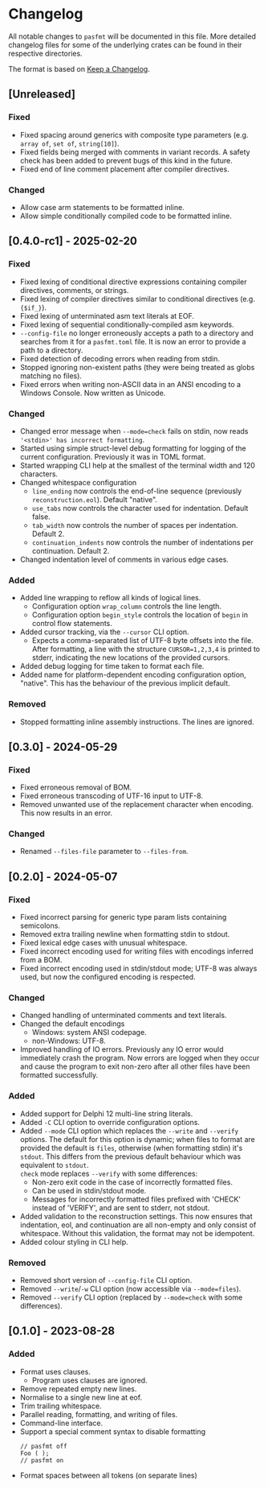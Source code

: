 # Changelog

All notable changes to `pasfmt` will be documented in this file.
More detailed changelog files for some of the underlying crates can be found in their respective directories.

The format is based on [Keep a Changelog](https://keepachangelog.com/en/1.0.0/).

## [Unreleased]

### Fixed

- Fixed spacing around generics with composite type parameters (e.g. `array of`, `set of`, `string[10]`).
- Fixed fields being merged with comments in variant records.
  A safety check has been added to prevent bugs of this kind in the future.
- Fixed end of line comment placement after compiler directives.

### Changed

- Allow case arm statements to be formatted inline.
- Allow simple conditionally compiled code to be formatted inline.

## [0.4.0-rc1] - 2025-02-20

### Fixed

- Fixed lexing of conditional directive expressions containing compiler directives, comments, or strings.
- Fixed lexing of compiler directives similar to conditional directives (e.g. `{$if_}`).
- Fixed lexing of unterminated asm text literals at EOF.
- Fixed lexing of sequential conditionally-compiled asm keywords.
- `--config-file` no longer erroneously accepts a path to a directory and searches from it for a
  `pasfmt.toml` file. It is now an error to provide a path to a directory.
- Fixed detection of decoding errors when reading from stdin.
- Stopped ignoring non-existent paths (they were being treated as globs matching no files).
- Fixed errors when writing non-ASCII data in an ANSI encoding to a Windows Console. Now written as Unicode.

### Changed

- Changed error message when `--mode=check` fails on stdin, now reads `'<stdin>' has incorrect formatting`.
- Started using simple struct-level debug formatting for logging of the current configuration.
  Previously it was in TOML format.
- Started wrapping CLI help at the smallest of the terminal width and 120 characters.
- Changed whitespace configuration
  - `line_ending` now controls the end-of-line sequence (previously `reconstruction.eol`). Default "native".
  - `use_tabs` now controls the character used for indentation. Default false.
  - `tab_width` now controls the number of spaces per indentation. Default 2.
  - `continuation_indents` now controls the number of indentations per continuation. Default 2.
- Changed indentation level of comments in various edge cases.

### Added

- Added line wrapping to reflow all kinds of logical lines.
  - Configuration option `wrap_column` controls the line length.
  - Configuration option `begin_style` controls the location of `begin` in control flow statements.
- Added cursor tracking, via the `--cursor` CLI option.
  - Expects a comma-separated list of UTF-8 byte offsets into the file. After formatting, a line
    with the structure `CURSOR=1,2,3,4` is printed to stderr, indicating the new locations of the
    provided cursors.
- Added debug logging for time taken to format each file.
- Added name for platform-dependent encoding configuration option, "native".
  This has the behaviour of the previous implicit default.

### Removed

- Stopped formatting inline assembly instructions. The lines are ignored.

## [0.3.0] - 2024-05-29

### Fixed

- Fixed erroneous removal of BOM.
- Fixed erroneous transcoding of UTF-16 input to UTF-8.
- Removed unwanted use of the replacement character when encoding. This now results in an error.

### Changed

- Renamed `--files-file` parameter to `--files-from`.

## [0.2.0] - 2024-05-07

### Fixed

- Fixed incorrect parsing for generic type param lists containing semicolons.
- Removed extra trailing newline when formatting stdin to stdout.
- Fixed lexical edge cases with unusual whitespace.
- Fixed incorrect encoding used for writing files with encodings inferred from a BOM.
- Fixed incorrect encoding used in stdin/stdout mode; UTF-8 was always used, but now the configured
  encoding is respected.

### Changed

- Changed handling of unterminated comments and text literals.
- Changed the default encodings
  - Windows: system ANSI codepage.
  - non-Windows: UTF-8.
- Improved handling of IO errors. Previously any IO error would immediately crash the program.
  Now errors are logged when they occur and cause the program to exit non-zero after
  all other files have been formatted successfully.

### Added

- Added support for Delphi 12 multi-line string literals.
- Added `-C` CLI option to override configuration options.
- Added `--mode` CLI option which replaces the `--write` and `--verify` options.
  The default for this option is dynamic; when files to format are provided the default is `files`,
  otherwise (when formatting stdin) it's `stdout`. This differs from the previous default behaviour
  which was equivalent to `stdout`. <br/>
  `check` mode replaces `--verify` with some differences:
  - Non-zero exit code in the case of incorrectly formatted files.
  - Can be used in stdin/stdout mode.
  - Messages for incorrectly formatted files prefixed with 'CHECK' instead of 'VERIFY', and are
    sent to stderr, not stdout.
- Added validation to the reconstruction settings. This now ensures that indentation, eol, and continuation
  are all non-empty and only consist of whitespace. Without this validation, the format may not be
  idempotent.
- Added colour styling in CLI help.

### Removed

- Removed short version of `--config-file` CLI option.
- Removed `--write`/`-w` CLI option (now accessible via `--mode=files`).
- Removed `--verify` CLI option (replaced by `--mode=check` with some differences).

## [0.1.0] - 2023-08-28

### Added

- Format uses clauses.
  - Program uses clauses are ignored.
- Remove repeated empty new lines.
- Normalise to a single new line at eof.
- Trim trailing whitespace.
- Parallel reading, formatting, and writing of files.
- Command-line interface.
- Support a special comment syntax to disable formatting
  ```delphi
  // pasfmt off
  Foo ( );
  // pasfmt on
  ```
- Format spaces between all tokens (on separate lines)
